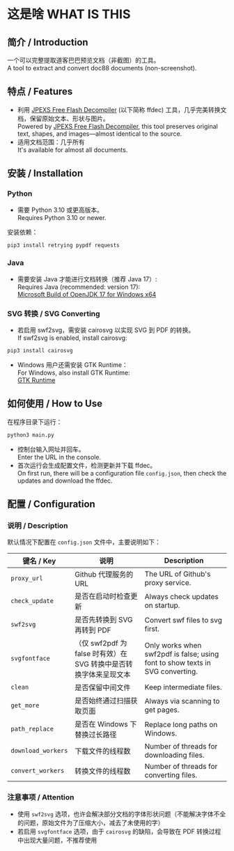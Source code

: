 # 这是啥 WHAT IS THIS

## 简介 / Introduction

一个可以完整提取道客巴巴预览文档（非截图）的工具。  
A tool to extract and convert doc88 documents (non-screenshot).


## 特点 / Features

- 利用 [JPEXS Free Flash Decompiler](https://github.com/jindrapetrik/jpexs-decompiler) (以下简称 ffdec) 工具，几乎完美转换文档，保留原始文本、形状与图片。  
    Powered by [JPEXS Free Flash Decompiler](https://github.com/jindrapetrik/jpexs-decompiler), this tool preserves original text, shapes, and images—almost identical to the source.
- 适用文档范围：几乎所有  
    It's available for almost all documents.
    
## 安装 / Installation

### Python

- 需要 Python 3.10 或更高版本。  
    Requires Python 3.10 or newer.

安装依赖：

```bash
pip3 install retrying pypdf requests
```

### Java

- 需要安装 Java 才能进行文档转换（推荐 Java 17）:
    <br>Requires Java (recommended: version 17):
    <br>[Microsoft Build of OpenJDK 17 for Windows x64](https://aka.ms/download-jdk/microsoft-jdk-17.0.14-windows-x64.msi)

### SVG 转换 / SVG Converting

- 若启用 swf2svg，需安装 cairosvg 以实现 SVG 到 PDF 的转换。  
    If swf2svg is enabled, install cairosvg:

```bash
pip3 install cairosvg
```

- Windows 用户还需安装 GTK Runtime：
    <br>For Windows, also install GTK Runtime:
    <br>[GTK Runtime](https://github.com/tschoonj/GTK-for-Windows-Runtime-Environment-Installer/releases)


## 如何使用 / How to Use

在程序目录下运行：

```bash
python3 main.py
```

- 控制台输入网址并回车。  
    Enter the URL in the console.
- 首次运行会生成配置文件，检测更新并下载 ffdec。  
    On first run, there will be a configuration file `config.json`, then check the updates and download the ffdec.


## 配置 / Configuration
### 说明 / Description
默认情况下配置在 `config.json` 文件中，主要说明如下：

| 键名 / Key         | 说明                                                              | Description                                                                   |
| ------------------ | ----------------------------------------------------------------- | ----------------------------------------------------------------------------- |
| `proxy_url`        | Github 代理服务的 URL                                             | The URL of Github's proxy service.                                            |
| `check_update`     | 是否在启动时检查更新                                              | Always check updates on startup.                                              |
| `swf2svg`          | 是否先转换到 SVG 再转到 PDF                                       | Convert swf files to svg first.                                               |
| `svgfontface`      | （仅 swf2pdf 为 false 时有效）在 SVG 转换中是否转换字体来呈现文本 | Only works when swf2pdf is false; using font to show texts in SVG converting. |
| `clean`            | 是否保留中间文件                                                  | Keep intermediate files.                                                      |
| `get_more`         | 是否始终通过扫描获取页面                                          | Always via scanning to get pages.                                             |
| `path_replace`     | 是否在 Windows 下替换过长路径                                     | Replace long paths on Windows.                                                |
| `download_workers` | 下载文件的线程数                                                  | Number of threads for downloading files.                                      |
| `convert_workers`  | 转换文件的线程数                                                  | Number of threads for converting files.                                       |

### 注意事项 / Attention
- 使用 `swf2svg` 选项，也许会解决部分文档的字体形状问题（不能解决字体不全的问题，原始文件为了压缩大小，减去了未使用的字）
- 若启用 `svgfontface` 选项，由于 `cairosvg` 的缺陷，会导致在 PDF 转换过程中出现大量问题，不推荐使用